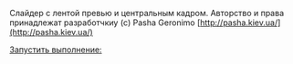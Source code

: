 ﻿Слайдер с лентой превью и центральным кадром.
Авторство и права принадлежат разработчкиу (c) Pasha Geronimo
[http://pasha.kiev.ua/](http://pasha.kiev.ua/)


[Запустить выполнение:](https://rawgit.com/PashaGeronimo/homework_slider-lenta/master/index.html)